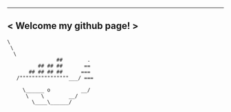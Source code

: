  _________________________
< Welcome my github page! >
 -------------------------
    \
     \
      \
                    ##        .
              ## ## ##       ==
           ## ## ## ##      ===
       /""""""""""""""""___/ ===
  ~~~ {^^ ^^^^ ^^^ ^^^^ ^^ ^ /  ===- ~~~
       \______ o          __/
        \    \        __/
          \____\______/
